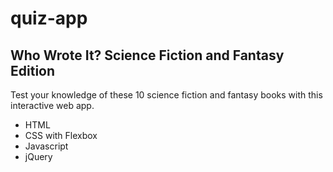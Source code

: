 # quiz-app

## Who Wrote It? Science Fiction and Fantasy Edition
Test your knowledge of these 10 science fiction and fantasy books with this interactive web app.
- HTML
- CSS with Flexbox
- Javascript 
- jQuery




